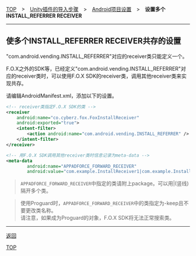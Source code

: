 [TOP](../../../../README.md)　>　[Unity插件的导入步骤](../../README.md)　>　[Android项目设置](../README.md)　>　**设置多个INSTALL_REFERRER RECEIVER**

---

## 使多个INSTALL_REFERRER RECEIVER共存的设置

"com.android.vending.INSTALL_REFERRER"对应的receiver类只能定义一个。

F.O.X之外的SDK等，已经定义"com.android.vending.INSTALL_REFERRER"对应的receiver类时，可以使用F.O.X SDK的receiver类，调用其他receiver类来实现共存。

请编辑AndroidManifest.xml，添加以下的设置。

```xml
<!-- receiver类指定F.O.X SDK的类 -->
<receiver
	android:name="co.cyberz.fox.FoxInstallReceiver"
	android:exported="true">
	<intent-filter>
		<action android:name="com.android.vending.INSTALL_REFERRER" />
	</intent-filter>
</receiver>

<!-- 用F.O.X SDK调用其他receiver类时信息记录为meta-data -->
<meta-data
		android:name="APPADFORCE_FORWARD_RECEIVER"
		android:value="com.example.InstallReceiver1|com.example.InstallReceiver2|com.example.InstallReceiver3" />
```

> `APPADFORCE_FORWARD_RECEIVER`中指定的类请附上package。可以用|(竖线)隔开多个类。

> 使用Proguard时，`APPADFORCE_FORWARD_RECEIVER`中的类指定为-keep且不要更改类名称。<br>
请注意，如果成为Proguard的对象，F.O.X SDK将无法正常搜索类。


---
[返回](../README.md)

[TOP](../../../../README.md)
